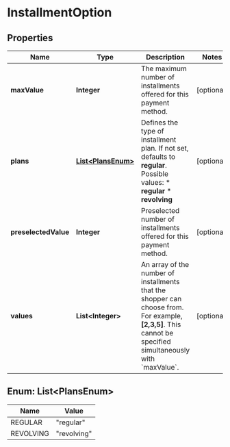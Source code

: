 

# InstallmentOption


## Properties

| Name | Type | Description | Notes |
|------------ | ------------- | ------------- | -------------|
|**maxValue** | **Integer** | The maximum number of installments offered for this payment method. |  [optional] |
|**plans** | [**List&lt;PlansEnum&gt;**](#List&lt;PlansEnum&gt;) | Defines the type of installment plan. If not set, defaults to **regular**.  Possible values: * **regular** * **revolving** |  [optional] |
|**preselectedValue** | **Integer** | Preselected number of installments offered for this payment method. |  [optional] |
|**values** | **List&lt;Integer&gt;** | An array of the number of installments that the shopper can choose from. For example, **[2,3,5]**. This cannot be specified simultaneously with &#x60;maxValue&#x60;. |  [optional] |



## Enum: List&lt;PlansEnum&gt;

| Name | Value |
|---- | -----|
| REGULAR | &quot;regular&quot; |
| REVOLVING | &quot;revolving&quot; |



